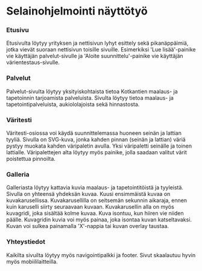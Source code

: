 <h1>Selainohjelmointi näyttötyö</h1>
<h3>Etusivu</h3>
<p></p>Etusivulta löytyy yrityksen ja nettisivun lyhyt esittely sekä pikanäppäimiä, jotka vievät suoraan nettisivun toisille sivuille. Esimerkiksi 'Lue lisää'-painike vie käyttäjän palvelut-sivulle ja 'Aloite suunnittelu'-painike vie käyttäjän värientestaus-sivulle.</p>

<h3>Palvelut</h3>
Palvelut-sivulta löytyy yksityiskohtaista tietoa Kotkantien maalaus- ja tapetoinnin tarjoamista palveluista. Sivulta löytyy tietoa maalaus- ja tapetointipalveluista, aukiololajoista sekä hinnastosta. 

<h3>Väritesti</h3>
Väritesti-osiossa voi käydä suunnittelemassa huoneen seinän ja lattian tyyliä. Sivulla on SVG-kuva, jonka kahden pinnan (seinän ja lattian) väriä pystyy muokata kahden väripaletin avulla. Yksi väripaletti seinälle ja toinen lattialle. Väripalettejen alta löytyy myös painike, jolla saadaan valitut värit poistettua pinnoilta.

<h3>Galleria</h3>
Galleriasta löytyy kattavia kuvia maalaus- ja tapetointitöistä ja tyyleistä. Sivulla on yhteensä yhdeksän kuvaa. Kuusi ensimmäistä kuvaa on kuvakarusellissa. Kuvakarusellilla on seitsemän sekunnin aikaraja, ennen kuin karuselli siirty seuraavaan kuvaan. Kuvakarusellin alla on myös kuvagridi, joka sisältää kolme kuvaa. Kuva isontuu, kun hiiren vie niiden päälle. Kuvagridin kuvia voi myös painaa, joka isontaa kuvan katseltavaksi. Kuvan voi sulkea painamalla 'X'-nappia tai kuvan overlay taustaa.
<h3>Yhteystiedot</h3>

Kaikilta sivuilta löytyy myös navigointipalkki ja footer. Sivut skaalautuu hyvin myös mobiililaitteilla.
